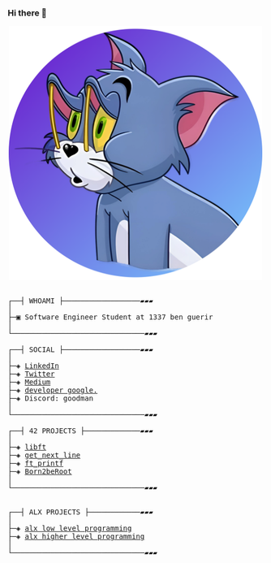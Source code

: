 ### Hi there 👋

</p>
<p align="center">  
<img  width="500" height="500" src ="tom.png">
<!--<img src ="https://ekladata.com/eTaqWGe2fZnfdPjUlNdf_bodOpk/z52.gif"> 
  <img src ="https://ekladata.com/EOblLv6O6PU9j09e_S_kEHkGoTw/z98.gif"> -->
<!-- <img src ="https://github.com/hheghine/hheghine/assets/119530584/e5f5efa8-2fa8-45ca-921a-978ac3bda419">-->
</p>
<!--
## root:~$ whoami
>  Software engineer student at [1337](https://1337.ma/en/) \
>  “Don’t wait for things to happen. Make them happen.” - Roy Bennett -->

<!--
<p align="center">
<a ><img src="https://badge.mediaplus.ma/black/aez-zoui" alt="aez-zoui's 42 stats" /></a>
</p>
├─▣ I love to dig deep into complex problems and attempt to find the simplest yet the most effecient solution.
├─▣ Interested in low-level Programming, CyberSecurity, DevOps, Netwroking, Cloud and AI.
-->

<pre style="color : "blue"">

┌──┤ WHOAMI ├──────────────────▰▰▰
│
├─▣ Software Engineer Student at 1337 ben guerir
│
└───────────────────────────────▰▰▰

┌──┤ SOCIAL ├──────────────────▰▰▰
│
├─◈ <a href="https://www.linkedin.com/in/ahmed-zouine">LinkedIn</a>
├─◈ <a href="https://twitter.com/AHMED_EZZ0UINE">Twitter</a>
├─◈ <a href="https://medium.com/@ahmed.ezzouine">Medium</a>
├─◈ <a href="https://g.dev/ahmedez-zouine">developer google.</a>
├─◈ Discord: goodman
│
└───────────────────────────────▰▰▰

┌──┤ 42 PROJECTS ├─────────────▰▰▰
│
├─◈ <a href="https://github.com/ahmedez-zouine/libft">libft</a>
├─◈ <a href="https://github.com/ahmedez-zouine/get_next_line">get_next_line</a>
├─◈ <a href="https://github.com/ahmedez-zouine/ft_printf">ft_printf</a>
├─◈ <a href="https://github.com/ahmedez-zouine/Born2beRoot">Born2beRoot</a>
│
└───────────────────────────────▰▰▰


┌──┤ ALX PROJECTS ├────────────▰▰▰
│
├─◈ <a href="https://github.com/ahmedez-zouine/alx-low_level_programming">alx low level programming</a>
├─◈ <a href="https://github.com/ahmedez-zouine/alx-higher_level_programming">alx higher level programming</a>
│
└───────────────────────────────▰▰▰

<!--
┌──┤ COMMUNITY ├───────────────▰▰▰
│
├─◈ If you need any help please join our community.
├─◈ <a href="https://discord.gg/vTvkDgsS6J">Discord Server</a>
│
└───────────────────────────────▰▰▰

</pre>

--------------

<p align="center">
	<a href="mailto:achraf.elkhnissi@icloud.com">
		<img alt="Feel free to contact me" src="https://img.shields.io/badge/-Ask_me_anything-blue?style=flat&logo=Gmail&logoColor=white&link=mailto:achraf.elkhnissi@gmail.com&color=3d85c6" />
	</a>
	<span> * </span>
    <a href="https://www.linkedin.com/in/achrafelkhnissi/">
        <img alt="Linkedin Profile" src="https://img.shields.io/badge/-Linkedin-0072b1?style=flat&logo=Linkedin&logoColor=white&link=https://www.linkedin.com/in/ahmed/" />
    </a>
    <span> * </span>
    <a href="https://twitter.com/suprivada">
        <img alt="Twitter Profile" src="https://img.shields.io/badge/-Twitter-0072b1?style=flat&logo=Twitter&logoColor=white&link=https://www.linkedin.com/in/ahmed/&color=1DA1F2" />
    </a>
    <span> * </span>
    <a href="https://www.linkedin.com/in/achrafelkhnissi/">
        <img alt="Discord Profile" src="https://img.shields.io/badge/-Discord-0072b1?style=flat&logo=Discord&logoColor=white&link=https://www.linkedin.com/in/ahmed/&color=7289da" />
    </a>

</p>

---------------
| [![ael-khni's GitHub stats](https://github-readme-stats.vercel.app/api?username=A-zouie&count_private=true&show_icons=true&hide=issues&hide_border=true&theme=jolly)](https://github.com/ahmedez-zouine?tab=repositories) | [![appinha's most used languages](https://github-readme-stats.vercel.app/api/top-langs/?username=appinha&layout=compact&hide_border=true&theme=jolly)](https://github.com/ahmedez-zouine?tab=repositories) |
|:-:|:-:|

<p align="center">
	<img alt="A-zouine's visitors" src="https://komarev.com/ghpvc/?username=ahmedez-zouine&color=8c36db&style=flat&label=visitors" />
	<img alt="A-zouine's followers" src="https://img.shields.io/github/followers/ahmedez-zouine?color=blueviolet" />
	<img alt="A-zouine's stars" src="https://img.shields.io/github/stars/ahmedez-zouine?color=blueviolet" />
</p>
---------------
-->
